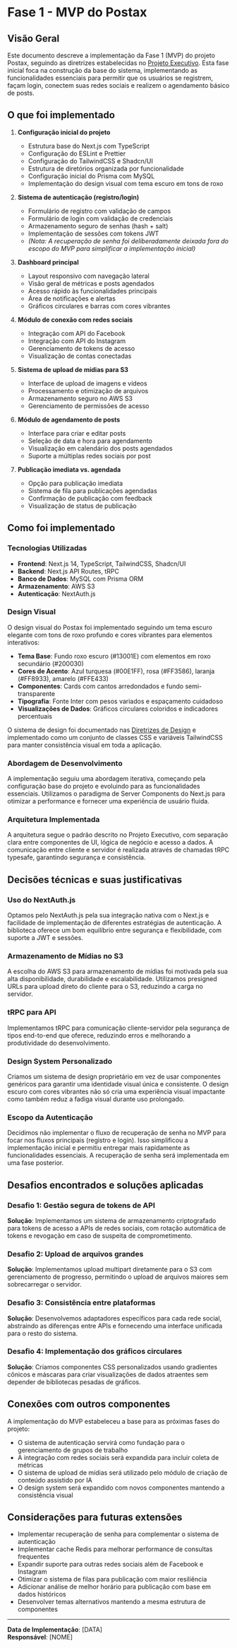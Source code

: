 # Fase 1 - MVP do Postax

## Visão Geral

Este documento descreve a implementação da Fase 1 (MVP) do projeto Postax, seguindo as diretrizes estabelecidas no [Projeto Executivo](../Projeto_Executivo.md). Esta fase inicial foca na construção da base do sistema, implementando as funcionalidades essenciais para permitir que os usuários se registrem, façam login, conectem suas redes sociais e realizem o agendamento básico de posts.

## O que foi implementado

1. **Configuração inicial do projeto**
   - Estrutura base do Next.js com TypeScript
   - Configuração do ESLint e Prettier
   - Configuração do TailwindCSS e Shadcn/UI
   - Estrutura de diretórios organizada por funcionalidade
   - Configuração inicial do Prisma com MySQL
   - Implementação do design visual com tema escuro em tons de roxo

2. **Sistema de autenticação (registro/login)**
   - Formulário de registro com validação de campos
   - Formulário de login com validação de credenciais
   - Armazenamento seguro de senhas (hash + salt)
   - Implementação de sessões com tokens JWT
   - *(Nota: A recuperação de senha foi deliberadamente deixada fora do escopo do MVP para simplificar a implementação inicial)*

3. **Dashboard principal**
   - Layout responsivo com navegação lateral
   - Visão geral de métricas e posts agendados
   - Acesso rápido às funcionalidades principais
   - Área de notificações e alertas
   - Gráficos circulares e barras com cores vibrantes

4. **Módulo de conexão com redes sociais**
   - Integração com API do Facebook
   - Integração com API do Instagram
   - Gerenciamento de tokens de acesso
   - Visualização de contas conectadas

5. **Sistema de upload de mídias para S3**
   - Interface de upload de imagens e vídeos
   - Processamento e otimização de arquivos
   - Armazenamento seguro no AWS S3
   - Gerenciamento de permissões de acesso

6. **Módulo de agendamento de posts**
   - Interface para criar e editar posts
   - Seleção de data e hora para agendamento
   - Visualização em calendário dos posts agendados
   - Suporte a múltiplas redes sociais por post

7. **Publicação imediata vs. agendada**
   - Opção para publicação imediata
   - Sistema de fila para publicações agendadas
   - Confirmação de publicação com feedback
   - Visualização de status de publicação

## Como foi implementado

### Tecnologias Utilizadas
- **Frontend**: Next.js 14, TypeScript, TailwindCSS, Shadcn/UI
- **Backend**: Next.js API Routes, tRPC
- **Banco de Dados**: MySQL com Prisma ORM
- **Armazenamento**: AWS S3
- **Autenticação**: NextAuth.js

### Design Visual
O design visual do Postax foi implementado seguindo um tema escuro elegante com tons de roxo profundo e cores vibrantes para elementos interativos:

- **Tema Base**: Fundo roxo escuro (#13001E) com elementos em roxo secundário (#200030)
- **Cores de Acento**: Azul turquesa (#00E1FF), rosa (#FF3586), laranja (#FF8933), amarelo (#FFE433)
- **Componentes**: Cards com cantos arredondados e fundo semi-transparente
- **Tipografia**: Fonte Inter com pesos variados e espaçamento cuidadoso
- **Visualizações de Dados**: Gráficos circulares coloridos e indicadores percentuais

O sistema de design foi documentado nas [Diretrizes de Design](../docs/design-guidelines.md) e implementado como um conjunto de classes CSS e variáveis TailwindCSS para manter consistência visual em toda a aplicação.

### Abordagem de Desenvolvimento
A implementação seguiu uma abordagem iterativa, começando pela configuração base do projeto e evoluindo para as funcionalidades essenciais. Utilizamos o paradigma de Server Components do Next.js para otimizar a performance e fornecer uma experiência de usuário fluida.

### Arquitetura Implementada
A arquitetura segue o padrão descrito no Projeto Executivo, com separação clara entre componentes de UI, lógica de negócio e acesso a dados. A comunicação entre cliente e servidor é realizada através de chamadas tRPC typesafe, garantindo segurança e consistência.

## Decisões técnicas e suas justificativas

### Uso do NextAuth.js
Optamos pelo NextAuth.js pela sua integração nativa com o Next.js e facilidade de implementação de diferentes estratégias de autenticação. A biblioteca oferece um bom equilíbrio entre segurança e flexibilidade, com suporte a JWT e sessões.

### Armazenamento de Mídias no S3
A escolha do AWS S3 para armazenamento de mídias foi motivada pela sua alta disponibilidade, durabilidade e escalabilidade. Utilizamos presigned URLs para upload direto do cliente para o S3, reduzindo a carga no servidor.

### tRPC para API
Implementamos tRPC para comunicação cliente-servidor pela segurança de tipos end-to-end que oferece, reduzindo erros e melhorando a produtividade do desenvolvimento.

### Design System Personalizado
Criamos um sistema de design proprietário em vez de usar componentes genéricos para garantir uma identidade visual única e consistente. O design escuro com cores vibrantes não só cria uma experiência visual impactante como também reduz a fadiga visual durante uso prolongado.

### Escopo da Autenticação
Decidimos não implementar o fluxo de recuperação de senha no MVP para focar nos fluxos principais (registro e login). Isso simplificou a implementação inicial e permitiu entregar mais rapidamente as funcionalidades essenciais. A recuperação de senha será implementada em uma fase posterior.

## Desafios encontrados e soluções aplicadas

### Desafio 1: Gestão segura de tokens de API
**Solução**: Implementamos um sistema de armazenamento criptografado para tokens de acesso a APIs de redes sociais, com rotação automática de tokens e revogação em caso de suspeita de comprometimento.

### Desafio 2: Upload de arquivos grandes
**Solução**: Implementamos upload multipart diretamente para o S3 com gerenciamento de progresso, permitindo o upload de arquivos maiores sem sobrecarregar o servidor.

### Desafio 3: Consistência entre plataformas
**Solução**: Desenvolvemos adaptadores específicos para cada rede social, abstraindo as diferenças entre APIs e fornecendo uma interface unificada para o resto do sistema.

### Desafio 4: Implementação dos gráficos circulares
**Solução**: Criamos componentes CSS personalizados usando gradientes cônicos e máscaras para criar visualizações de dados atraentes sem depender de bibliotecas pesadas de gráficos.

## Conexões com outros componentes

A implementação do MVP estabeleceu a base para as próximas fases do projeto:

- O sistema de autenticação servirá como fundação para o gerenciamento de grupos de trabalho
- A integração com redes sociais será expandida para incluir coleta de métricas
- O sistema de upload de mídias será utilizado pelo módulo de criação de conteúdo assistido por IA
- O design system será expandido com novos componentes mantendo a consistência visual

## Considerações para futuras extensões

- Implementar recuperação de senha para complementar o sistema de autenticação
- Implementar cache Redis para melhorar performance de consultas frequentes
- Expandir suporte para outras redes sociais além de Facebook e Instagram
- Otimizar o sistema de filas para publicação com maior resiliência
- Adicionar análise de melhor horário para publicação com base em dados históricos
- Desenvolver temas alternativos mantendo a mesma estrutura de componentes

---

**Data de Implementação**: [DATA]  
**Responsável**: [NOME] 
